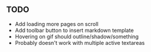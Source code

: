 ## TODO
* Add loading more pages on scroll
* Add toolbar button to insert markdown template
* Hovering on gif should outline/shadow/something
* Probably doesn't work with multiple active textareas
